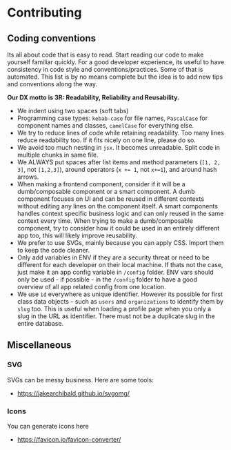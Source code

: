 # Contributing

## Coding conventions
Its all about code that is easy to read. Start reading our code to make yourself familiar quickly. For a good developer experience, its useful to have consistency in code style and conventions/practices. Some of that is automated. This list is by no means complete but the idea is to add new tips and conventions along the way.

**Our DX motto is 3R: Readability, Reliability and Reusability.**

  * We indent using two spaces (soft tabs)
  * Programming case types: `kebab-case` for file names, `PascalCase` for component names and classes, `camelCase` for everything else.
  * We try to reduce lines of code while retaining readability. Too many lines reduce readability too. If it fits nicely on one line, please do so.
  * We avoid too much nesting in `jsx`. It becomes unreadable. Split code in multiple chunks in same file.
  * We ALWAYS put spaces after list items and method parameters (`[1, 2, 3]`, not `[1,2,3]`), around operators (`x += 1`, not `x+=1`), and around hash arrows.
  * When making a frontend component, consider if it will be a dumb/composable component or a smart component. A dumb component focuses on UI and can be reused in different contexts without editing any lines on the component itself. A smart components handles context specific business logic and can only reused in the same context every time. When trying to make a dumb/composable component, try to consider how it could be used in an entirely different app too, this will likely improve reusability. 
  * We prefer to use SVGs, mainly because you can apply CSS. Import them to keep the code cleaner.
  * Only add variables in ENV if they are a security threat or need to be different for each developer on their local machine. If thats not the case, just make it an app config variable in `/config` folder. ENV vars should only be used - if possible - in the `/config` folder to have a good overview of all app related config from one location.
  * We use `id` everywhere as unique identifier. However its possible for first class data objects - such as `users` and `organizations` to identify them by `slug` too. This is useful when loading a profile page when you only a slug in the URL as identifier. There must not be a duplicate slug in the entire database.


## Miscellaneous

### SVG
SVGs can be messy business. Here are some tools: 
* <https://jakearchibald.github.io/svgomg/>

### Icons
You can generate icons here
* <https://favicon.io/favicon-converter/>
